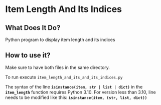 # Item Length And Its Indices

## What Does It Do?

Python program to display item length and its indices

## How to use it?

Make sure to have both files in the same directory.

To run execute `item_length_and_its_and_its_indices.py`

The syntax of the line **`isinstance(item, str | list | dict)`** in the **`item_length`** function requires Python 3.10. For version less than 3.10, line needs to be modified like this: **`isinstance(item, (str, list, dict))`**
